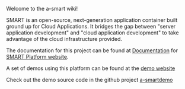 Welcome to the a-smart wiki!

SMART is an open-source, next-generation application container built ground up for Cloud Applications. It bridges the gap between "server application development" and "cloud application development" to take advantage of the cloud infrastructure provided.

The documentation for this project can be found at [Documentation](http://developer.smart-platform.com) for [SMART Platform website](http://www.smart-platform.com).

A set of demos using this platform can be found at the [demo website](http://demo.smart-platform.com)

Check out the demo source code in the github project [a-smartdemo](http://github.com/smartplatf/a-smartdemo)
